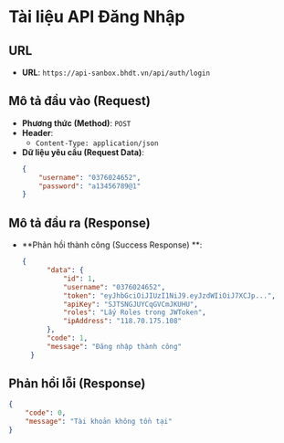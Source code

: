 # Tài liệu API Đăng Nhập

## URL
- **URL**: `https://api-sanbox.bhdt.vn/api/auth/login`

## Mô tả đầu vào (Request)

- **Phương thức (Method)**: `POST`
- **Header**:
  - `Content-Type: application/json`
- **Dữ liệu yêu cầu (Request Data)**:
  ```json
  {
      "username": "0376024652",
      "password": "a13456789@1"
  }
  
## Mô tả đầu ra (Response)
- **Phản hồi thành công (Success Response) **:
  ```json
  {
        "data": {
            "id": 1,
            "username": "0376024652",
            "token": "eyJhbGciOiJIUzI1NiJ9.eyJzdWIiOiJ7XCJp...",
            "apiKey": "SJTSNGJUYCqGVCmJKUHU",
            "roles": "Lấy Roles trong JWToken",
            "ipAddress": "118.70.175.108"
        },
        "code": 1,
        "message": "Đăng nhập thành công"   
    }
## Phản hồi lỗi (Response)
  ```json
  {
      "code": 0,
      "message": "Tài khoản không tồn tại"
  }